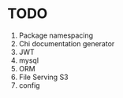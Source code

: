 # TODO
1. Package namespacing
2. Chi documentation generator
3. JWT
4. mysql
5. ORM
6. File Serving S3
7. config